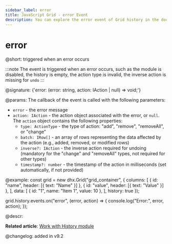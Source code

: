 ```yaml
---
sidebar_label: error
title: JavaScript Grid - error Event 
description: You can explore the error event of Grid history in the documentation of the DHTMLX JavaScript UI library. Browse developer guides and API reference, try out code examples and live demos, and download a free 30-day evaluation version of DHTMLX Suite.
---
```


# error

@short: triggered when an error occurs

:::note
The event is triggered when an error occurs, such as the module is disabled, the history is empty, the action type is invalid, the inverse action is missing for `undo`
:::

@signature: {'error: (error: string, action: IAction | null) => void;'}

@params:
The callback of the event is called with the following parameters:
- `error` - the error message
- `action: IAction` - the action object associated with the error, or `null`. The `action` object contains the following properties:
    - `type: ActionType` - the type of action: "add", "remove", "removeAll", or "change"
    - `batch: IRow[]` - an array of rows representing the data affected by the action (e.g., added, removed, or modified rows)
    - `inverse?: IAction` - the inverse action required for undoing (mandatory for the "change" and "removeAll" types, not required for other types)
    - `timestamp?: number` - the timestamp of the action in milliseconds (set automatically, if not provided)

@example:
const grid = new dhx.Grid("grid_container", {
    columns: [
        { id: "name", header: [{ text: "Name" }] },
        { id: "value", header: [{ text: "Value" }] },
    ],
    data: [
        { id: "1", name: "Item 1", value: 10 },
    ],
    history: true
});

grid.history.events.on("error", (error, action) => {
    console.log("Error:", error, action);
});

@descr:

**Related article**: [Work with History module](grid/usage_history.md)


@changelog:
added in v9.2